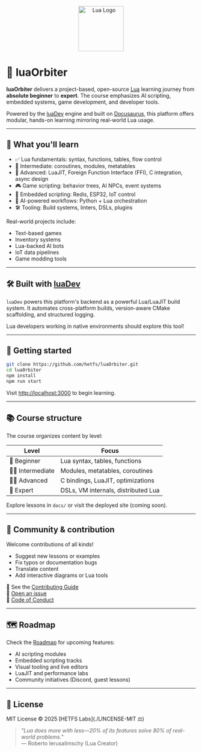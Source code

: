 <p align="center">
  <img src="https://upload.wikimedia.org/wikipedia/commons/c/cf/Lua-Logo.svg" width="120" alt="Lua Logo">
</p>

# 🌌 luaOrbiter

**luaOrbiter** delivers a project-based, open-source [Lua](https://www.lua.org/) learning journey from **absolute beginner** to **expert**. The course emphasizes AI scripting, embedded systems, game development, and developer tools.

Powered by the [luaDev](https://github.com/hetfs/luaDev) engine and built on [Docusaurus](https://docusaurus.io), this platform offers modular, hands-on learning mirroring real-world Lua usage.

---

## 📖 What you'll learn

- ✅ Lua fundamentals: syntax, functions, tables, flow control
- 🧠 Intermediate: coroutines, modules, metatables
- 🚀 Advanced: LuaJIT, Foreign Function Interface (FFI), C integration, async design
- 🎮 Game scripting: behavior trees, AI NPCs, event systems
- 🔌 Embedded scripting: Redis, ESP32, IoT control
- 🤖 AI-powered workflows: Python + Lua orchestration
- 🛠 Tooling: Build systems, linters, DSLs, plugins

Real-world projects include:
- Text-based games
- Inventory systems
- Lua-backed AI bots
- IoT data pipelines
- Game modding tools

---

## 🛠 Built with [luaDev](https://github.com/hetfs/luaDev)

`luaDev` powers this platform's backend as a powerful Lua/LuaJIT build system. It automates cross-platform builds, version-aware CMake scaffolding, and structured logging.

Lua developers working in native environments should explore this tool!

---

## 🚀 Getting started

```bash
git clone https://github.com/hetfs/luaOrbiter.git
cd luaOrbiter
npm install
npm run start
```

Visit [http://localhost:3000](http://localhost:3000/) to begin learning.

---

## 📚 Course structure

The course organizes content by level:

| Level | Focus |
| --- | --- |
| 👶 Beginner | Lua syntax, tables, functions |
| 👨‍💻 Intermediate | Modules, metatables, coroutines |
| 👨‍🏫 Advanced | C bindings, LuaJIT, optimizations |
| 🧠 Expert | DSLs, VM internals, distributed Lua |

Explore lessons in `docs/` or visit the deployed site (coming soon).

---

## 💬 Community & contribution

 Welcome contributions of all kinds!

- Suggest new lessons or examples
- Fix typos or documentation bugs
- Translate content
- Add interactive diagrams or Lua tools

📖 See the [Contributing Guide](./CONTRIBUTING.md)  
🐛 [Open an issue](https://github.com/hetfs/luaOrbiter/issues/new/choose)  
🤝 [Code of Conduct](./CODE_OF_CONDUCT.md)

---

## 🗺 Roadmap

Check the [Roadmap](./ROADMAP.md) for upcoming features:
- AI scripting modules
- Embedded scripting tracks
- Visual tooling and live editors
- LuaJIT and performance labs
- Community initiatives (Discord, guest lessons)

---

## 📄 License

MIT License © 2025 [HETFS Labs](./LINCENSE-MIT ⚖️)

> *"Lua does more with less—20% of its features solve 80% of real-world problems."*  
> — Roberto Ierusalimschy (Lua Creator)
